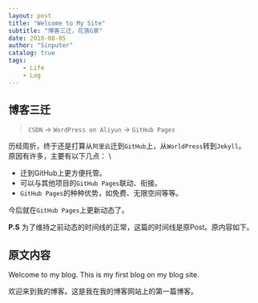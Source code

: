```yaml
---
layout: post
title: "Welcome to My Site"
subtitle: "博客三迁，花落G家"
date: 2018-08-05
author: "Sinputer"
catalog: true
tags:
    - Life
    - Log
---
```


## 博客三迁

> `CSDN` -> `WordPress on Aliyun` -> `GitHub Pages`

历经周折，终于还是打算从`阿里云`迁到`GitHub`上，从`WorldPress`转到`Jekyll`。 \
原因有许多，主要有以下几点： \

- 迁到GitHub上更方便托管。
- 可以与其他项目的`GitHub Pages`联动、衔接。
- `GitHub Pages`的种种优势，如免费、无限空间等等。

今后就在`GitHub Pages`上更新动态了。

**P.S** 为了维持之前动态的时间线的正常，这篇的时间线是原Post。原内容如下。

## 原文内容

Welcome to my blog. This is my first blog on my blog site.

欢迎来到我的博客。这是我在我的博客网站上的第一篇博客。
